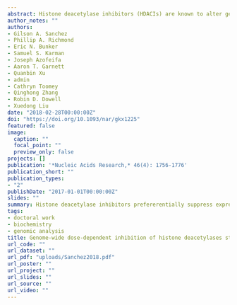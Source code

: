 ```yaml
---
abstract: Histone deacetylase inhibitors (HDACIs) are known to alter gene expression by both up- and down-regulation of protein-coding genes in normal and cancer cells. However, the exact regulatory mechanisms of action remain uncharacterized. Here we investigated genome wide dose-dependent epigenetic and transcriptome changes in response to HDACI largazole in a transformed and a non-transformed cell line. Exposure to low nanomolar largazole concentrations (<GI50) predominantly resulted in upregulation of gene transcripts whereas higher largazole doses (≥GI50) triggered a general decrease in mRNA accumulation. Largazole induces elevation of histone H3 acetylation at Lys-9 and Lys-27 along many gene bodies but does not correlate with up- or down-regulation of the associated transcripts. A higher dose of largazole results in more RNA polymerase II pausing at the promoters of actively transcribed genes and cell death. The most prevalent changes associated with transcriptional regulation occur at distal enhancer elements. Largazole promotes H3K27 acetylation at a subset of poised enhancers and unexpectedly, we also found active enhancers that become decommissioned in a dose and cell type-dependent manner. In particular, largazole decreases RNA polymerase II accumulation at super-enhancers (SEs) and preferentially suppresses SE-driven transcripts that are associated with oncogenic activities in transformed cells.
author_notes: ""
authors:
- Gilson A. Sanchez
- Phillip A. Richmond
- Eric N. Bunker
- Samuel S. Karman
- Joseph Azofeifa
- Aaron T. Garnett
- Quanbin Xu
- admin
- Cathryn Toomey
- Qinghong Zhang
- Robin D. Dowell
- Xuedong Liu
date: "2018-02-28T00:00:00Z"
doi: "https://doi.org/10.1093/nar/gkx1225"
featured: false
image:
  caption: ""
  focal_point: ""
  preview_only: false
projects: []
publication: '*Nucleic Acids Research,* 46(4): 1756-1776'
publication_short: ""
publication_types:
- "2"
publishDate: "2017-01-01T00:00:00Z"
slides: ""
summary: Histone deacetylase inhibitors prefererentially suppress expression of super-enhancer-driven genes, which are associated with cancer.
tags:
- doctoral work
- biochemistry
- genomic analysis
title: Genome-wide dose-dependent inhibition of histone deacetylases studies reveal their roles in enhancer remodeling and suppression of oncogenic super-enhancers
url_code: ""
url_dataset: ""
url_pdf: "uploads/Sanchez2018.pdf"
url_poster: ""
url_project: ""
url_slides: ""
url_source: ""
url_video: ""
---
```

